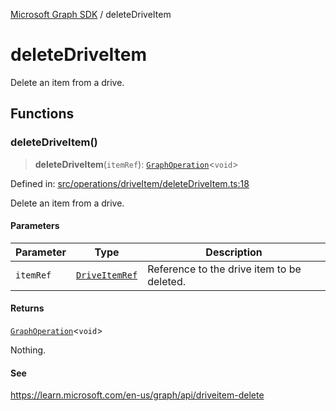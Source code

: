 [Microsoft Graph SDK](README.md) / deleteDriveItem

# deleteDriveItem

Delete an item from a drive.

## Functions

### deleteDriveItem()

> **deleteDriveItem**(`itemRef`): [`GraphOperation`](GraphOperation.md#graphoperation)\<`void`\>

Defined in: [src/operations/driveItem/deleteDriveItem.ts:18](https://github.com/Future-Secure-AI/microsoft-graph/blob/main/src/operations/driveItem/deleteDriveItem.ts#L18)

Delete an item from a drive.

#### Parameters

| Parameter | Type | Description |
| ------ | ------ | ------ |
| `itemRef` | [`DriveItemRef`](DriveItemRef.md#driveitemref) | Reference to the drive item to be deleted. |

#### Returns

[`GraphOperation`](GraphOperation.md#graphoperation)\<`void`\>

Nothing.

#### See

https://learn.microsoft.com/en-us/graph/api/driveitem-delete
